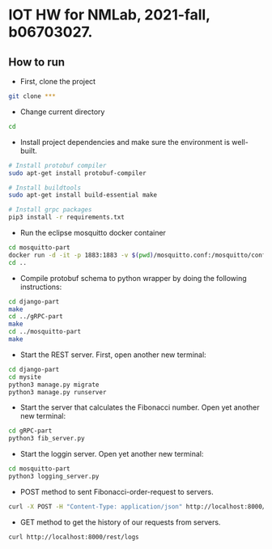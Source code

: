 # IOT HW for NMLab, 2021-fall, b06703027.

## How to run


- First, clone the project
```bash
git clone ***
```
- Change current directory
```bash
cd 
```
- Install project dependencies and make sure the environment is well-built.
```bash
# Install protobuf compiler
sudo apt-get install protobuf-compiler

# Install buildtools
sudo apt-get install build-essential make

# Install grpc packages
pip3 install -r requirements.txt
```
- Run the eclipse mosquitto docker container
```bash
cd mosquitto-part
docker run -d -it -p 1883:1883 -v $(pwd)/mosquitto.conf:/mosquitto/config/mosquitto.conf eclipse-mosquitto
cd ..
```
- Compile protobuf schema to python wrapper by doing the following instructions:
```bash
cd django-part 
make
cd ../gRPC-part
make
cd ../mosquitto-part
make
```
- Start the REST server. First, open another new terminal:
```bash
cd django-part
cd mysite
python3 manage.py migrate
python3 manage.py runserver
```
- Start the server that calculates the Fibonacci number. Open yet another new terminal:
```bash
cd gRPC-part
python3 fib_server.py
```
- Start the loggin server. Open yet another new terminal:
```bash
cd mosquitto-part
python3 logging_server.py
```
- POST method to sent Fibonacci-order-request to servers.
```bash
curl -X POST -H "Content-Type: application/json" http://localhost:8000/rest/fibonacci/ -d "{\"order\": #Number}"
```

 - GET method to get the history of our requests from servers.
```bash
curl http://localhost:8000/rest/logs
```